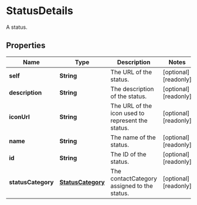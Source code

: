 

# StatusDetails

A status.
## Properties

Name | Type | Description | Notes
------------ | ------------- | ------------- | -------------
**self** | **String** | The URL of the status. |  [optional] [readonly]
**description** | **String** | The description of the status. |  [optional] [readonly]
**iconUrl** | **String** | The URL of the icon used to represent the status. |  [optional] [readonly]
**name** | **String** | The name of the status. |  [optional] [readonly]
**id** | **String** | The ID of the status. |  [optional] [readonly]
**statusCategory** | [**StatusCategory**](StatusCategory.md) | The contactCategory assigned to the status. |  [optional] [readonly]



